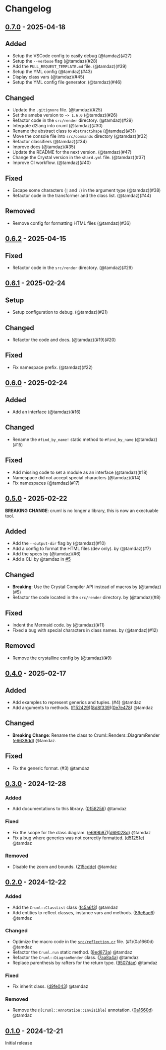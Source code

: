 # Changelog

## [0.7.0](https://github.com/tamdaz/cruml/releases/tag/0.7.0) - 2025-04-18

## Added

- Setup the VSCode config to easily debug (@tamdaz)(#27)
- Setup the `--verbose` flag (@tamdaz)(#28)
- Add the `PULL_REQUEST_TEMPLATE.md` file. (@tamdaz)(#39)
- Setup the YML config (@tamdaz)(#43)
- Display class vars (@tamdaz)(#45)
- Setup the YML config file generator. (@tamdaz)(#46)

## Changed

- Update the `.gitignore` file. (@tamdaz)(#25)
- Set the ameba version to `~> 1.6.0` (@tamdaz)(#26)
- Refactor code in the `src/render` directory. (@tamdaz)(#29)
- Integrate d2lang into cruml (@tamdaz)(#30)
- Rename the abstract class to `AbstractShape` (@tamdaz)(#31)
- Move the console file into `src/commands` directory (@tamdaz)(#32)
- Refactor classifiers (@tamdaz)(#34)
- Improve docs (@tamdaz)(#35)
- Update the README for the next version. (@tamdaz)(#47)
- Change the Crystal version in the `shard.yml` file. (@tamdaz)(#37)
- Improve CI workflow. (@tamdaz)(#40)

## Fixed

- Escape some characters (`|` and `:`) in the argument type (@tamdaz)(#38)
- Refactor code in the transformer and the class list. (@tamdaz)(#44)

## Removed

- Remove config for formatting HTML files (@tamdaz)(#36)

## [0.6.2](https://github.com/tamdaz/cruml/releases/tag/0.6.2) - 2025-04-15

## Fixed

- Refactor code in the `src/render` directory. (@tamdaz)(#29)

## [0.6.1](https://github.com/tamdaz/cruml/releases/tag/0.6.1) - 2025-02-24

## Setup

- Setup configuration to debug. (@tamdaz)(#21)

## Changed

- Refactor the code and docs. (@tamdaz)(#19)(#20)

## Fixed

- Fix namespace prefix. (@tamdaz)(#22)

## [0.6.0](https://github.com/tamdaz/cruml/releases/tag/0.6.0) - 2025-02-24

## Added

* Add an interface (@tamdaz)(#16)

## Changed

* Rename the `#find_by_name!` static method to `#find_by_name` (@tamdaz)(#15)

## Fixed

* Add missing code to set a module as an interface (@tamdaz)(#18)
* Namespace did not accept special characters (@tamdaz)(#14)
* Fix namespaces (@tamdaz)(#17)

## [0.5.0](https://github.com/tamdaz/cruml/releases/tag/0.5.0) - 2025-02-22

**BREAKING CHANGE**: cruml is no longer a library, this is now an exectuable tool.

## Added

- Add the `--output-dir` flag by (@tamdaz)(#10)
- Add a config to format the HTML files (dev only). by (@tamdaz)(#7)
- Add the specs by (@tamdaz)(#6)
- Add a CLI by @tamdaz in [#5](https://github.com/tamdaz/cruml/pull/5/files#diff-1141c7f214dfe9fce761897ef05ab40a28bd6f97fc0651111c48057ffdf36021)

## Changed

- **Breaking**: Use the Crystal Compiler API instead of macros by (@tamdaz)(#5)
- Refactor the code located in the `src/render` directory. by (@tamdaz)(#8)

## Fixed

- Indent the Mermaid code. by (@tamdaz)(#11)
- Fixed a bug with special characters in class names. by (@tamdaz)(#12)

## Removed

- Remove the crystalline config by (@tamdaz)(#9)

## [0.4.0](https://github.com/tamdaz/cruml/releases/tag/0.4.0) - 2025-02-17

## Added

- Add examples to represent generics and tuples. (#4) @tamdaz
- Add arguments to methods. ([f152429](https://github.com/tamdaz/cruml/commit/f152429686be94a26e4a9a0a6c6d8932f27f83a2))([8d8f339](https://github.com/tamdaz/cruml/commit/8d8f339aa5fe4e27b90fd2a36b8285801e08ede4))([0e7e478](https://github.com/tamdaz/cruml/commit/0e7e478e9b319066044f4ce36904aa54a67e6788)) @tamdaz

## Changed

- **Breaking Change**: Rename the class to Cruml::Renders::DiagramRender ([e6638dd](https://github.com/tamdaz/cruml/commit/e6638dd833470087ade9960b61e1151a3083c127)) @tamdaz.

## Fixed

- Fix the generic format. (#3) @tamdaz

## [0.3.0](https://github.com/tamdaz/cruml/releases/tag/0.3.0) - 2024-12-28

### Added

- Add documentations to this library. ([0f58256](https://github.com/tamdaz/cruml/commit/0f582563d28337437e3a27344b260d273d8ad503)) @tamdaz

### Fixed

- Fix the scope for the class diagram. ([e699b97](https://github.com/tamdaz/cruml/commit/e699b9791f805d549f8cbaafb33e3bc3ff22cc9a))([d69028d](https://github.com/tamdaz/cruml/commit/d69028d9286da3c758c26032f32fbd07d5a73711)) @tamdaz
- Fix a bug where generics was not correctly formatted. ([d51251e](https://github.com/tamdaz/cruml/commit/d51251e56480c80ecab32aa2f8e294541d4b485d)) @tamdaz

### Removed

- Disable the zoom and bounds. ([215cdde](https://github.com/tamdaz/cruml/commit/215cdde9194244f94a2904dd7baab230eacd4d6b)) @tamdaz

## [0.2.0](https://github.com/tamdaz/cruml/releases/tag/0.2.0) - 2024-12-22

### Added

- Add the `Cruml::ClassList` class ([fc5a6f3](https://github.com/tamdaz/cruml/commit/fc5a6f3dac155c11e1a840d2869dbcd13837978a)) @tamdaz 
- Add entities to reflect classes, instance vars and methods. ([89e6ae6](https://github.com/tamdaz/cruml/commit/89e6ae614da491acf452b0b6a83350555d8fb291)) @tamdaz 

### Changed

- Optimize the macro code in the [`src/reflection.cr`](https://github.com/tamdaz/cruml/commit/e24b77ecac065356b471c02c2c3a33a3738d3027) file. (#1)(0a1660d) @tamdaz 
- Refactor the `Cruml.run` static method. ([8ed873a](https://github.com/tamdaz/cruml/commit/8ed873a0b8cf173e77dd91013e22db4fa3207846)) @tamdaz 
- Refactor the `Cruml::DiagramRender` class. ([7aa8a4a](https://github.com/tamdaz/cruml/commit/7aa8a4a683568d1fbb38056acbe178d79bebe96f)) @tamdaz 
- Replace parenthesis by rafters for the return type. ([9507dae](https://github.com/tamdaz/cruml/commit/9507dae6311d0e1c2aa08acaa76d59adf0e0328d)) @tamdaz 

### Fixed

- Fix inherit class. ([d9fe043](https://github.com/tamdaz/cruml/commit/d9fe0436a86c02ecc02de2217fdb41f0ba5309d8)) @tamdaz 

### Removed

- Remove the `@[Cruml::Annotation::Invisible]` annotation. ([0a1660d](https://github.com/tamdaz/cruml/commit/0a1660d00515ac98838e765273a82d8871d11c17)) @tamdaz 

## [0.1.0](https://github.com/tamdaz/cruml/releases/tag/0.1.0) - 2024-12-21

Initial release